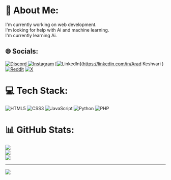 # 💫 About Me:
I'm currently working on web development.<br>I'm looking for help with Ai and machine learning. <br>I'm currently learning Ai.


## 🌐 Socials:
[![Discord](https://img.shields.io/badge/Discord-%237289DA.svg?logo=discord&logoColor=white)](https://discord.gg/Arad2003000) [![Instagram](https://img.shields.io/badge/Instagram-%23E4405F.svg?logo=Instagram&logoColor=white)](https://instagram.com/Arad_kvr) [![LinkedIn](https://img.shields.io/badge/LinkedIn-%230077B5.svg?logo=linkedin&logoColor=white)](https://linkedin.com/in/Arad Keshvari ) [![Reddit](https://img.shields.io/badge/Reddit-%23FF4500.svg?logo=Reddit&logoColor=white)](https://reddit.com/user/Arad_KVR) [![X](https://img.shields.io/badge/X-black.svg?logo=X&logoColor=white)](https://x.com/Arad2003000) 

# 💻 Tech Stack:
![HTML5](https://img.shields.io/badge/html5-%23E34F26.svg?style=for-the-badge&logo=html5&logoColor=white) ![CSS3](https://img.shields.io/badge/css3-%231572B6.svg?style=for-the-badge&logo=css3&logoColor=white) ![JavaScript](https://img.shields.io/badge/javascript-%23323330.svg?style=for-the-badge&logo=javascript&logoColor=%23F7DF1E) ![Python](https://img.shields.io/badge/python-3670A0?style=for-the-badge&logo=python&logoColor=ffdd54) ![PHP](https://img.shields.io/badge/php-%23777BB4.svg?style=for-the-badge&logo=php&logoColor=white)
# 📊 GitHub Stats:
![](https://github-readme-stats.vercel.app/api?username=Arad2003000&theme=dark&hide_border=false&include_all_commits=false&count_private=true)<br/>
![](https://github-readme-streak-stats.herokuapp.com/?user=Arad2003000&theme=dark&hide_border=false)<br/>
![](https://github-readme-stats.vercel.app/api/top-langs/?username=Arad2003000&theme=dark&hide_border=false&include_all_commits=false&count_private=true&layout=compact)

---
[![](https://visitcount.itsvg.in/api?id=Arad2003000&icon=1&color=2)](https://visitcount.itsvg.in)

<!-- Proudly created with GPRM ( https://gprm.itsvg.in ) -->